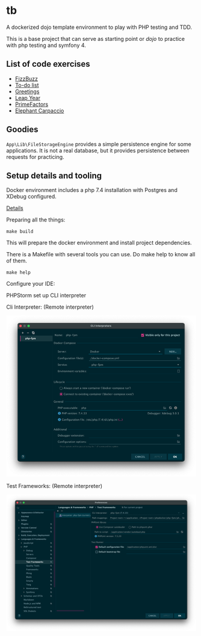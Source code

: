 # tb

A dockerized dojo template environment to play with PHP testing and TDD.

This is a base project that can serve as starting point or _dojo_ to practice with php testing and symfony 4.

## List of code exercises

* [FizzBuzz](tests/Katas/FizzBuzz)
* [To-do list](tests/Katas/TodoList)
* [Greetings](tests/Katas/Greetings)
* [Leap Year](tests/Katas/LeapYear)
* [PrimeFactors](tests/Katas/PrimeFactors)
* [Elephant Carpaccio](tests/Katas/ElephantCarpaccio)

## Goodies

`App\Lib\FileStorageEngine` provides a simple persistence engine for some applications. It is not a real database, but
it provides persistence between requests for practicing.

## Setup details and tooling

Docker environment includes a php 7.4 installation with Postgres and XDebug configured.

[Details](phpdocker/README.md)

Preparing all the things:

```
make build
```

This will prepare the docker environment and install project dependencies.

There is a Makefile with several tools you can use. Do make help to know all of them.

```
make help
```

Configure your IDE:

PHPStorm set up CLI interpreter

Cli Interpreter: (Remote interpreter)

![Cli interpreter config](doc/php-settings.png)

Test Frameworks: (Remote interpreter)

![PHP Unit remote config](doc/phpunit-settings.png)
